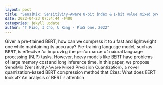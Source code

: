 ```yaml
--- 
layout: post 
title: "SensiMix: Sensitivity-Aware 8-bit index & 1-bit value mixed precision quantization for BERT compression" 
date: 2022-04-23 07:54:44 -0400 
categories: jekyll update 
author: "T Piao, I Cho, U Kang - PloS one, 2022" 
--- 
```

Given a pre-trained BERT, how can we compress it to a fast and lightweight one while maintaining its accuracy? Pre-training language model, such as BERT, is effective for improving the performance of natural language processing (NLP) tasks. However, heavy models like BERT have problems of large memory cost and long inference time. In this paper, we propose SensiMix (Sensitivity-Aware Mixed Precision Quantization), a novel quantization-based BERT compression method that Cites: What does BERT look at? An analysis of BERT s attention